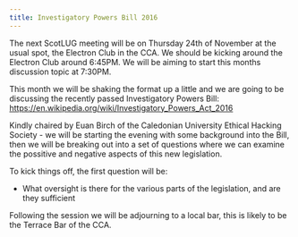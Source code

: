 ```yaml
---
title: Investigatory Powers Bill 2016
---
```


The next ScotLUG meeting will be on Thursday 24th of November at the usual spot, the Electron Club in the CCA. We should be kicking around the Electron Club around 6:45PM. We will be aiming to start this months discussion topic at 7:30PM.

This month we will be shaking the format up a little and we are going to be discussing the recently passed Investigatory Powers Bill: https://en.wikipedia.org/wiki/Investigatory_Powers_Act_2016

Kindly chaired by Euan Birch of the Caledonian University Ethical Hacking Society - we will be starting the evening with some background into the Bill, then we will be breaking out into a set of questions where we can examine the possitive and negative aspects of this new legislation.

To kick things off, the first question will be:
<ul>
  <li>What oversight is there for the various parts of the legislation, and are they sufficient</li>
</ul>

Following the session we will be adjourning to a local bar, this is likely to be the Terrace Bar of the CCA.
